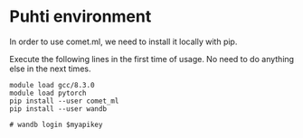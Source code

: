 # Puhti environment

In order to use comet.ml, we need to install it locally with pip.

Execute the following lines in the first time of usage. No need to do anything else in the next times.

```
module load gcc/8.3.0
module load pytorch
pip install --user comet_ml
pip install --user wandb

# wandb login $myapikey
```